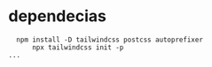 




# dependecias

  ```
    npm install -D tailwindcss postcss autoprefixer
        npx tailwindcss init -p
...

  ```
